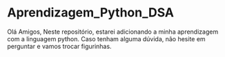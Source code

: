 # Aprendizagem_Python_DSA

Olá Amigos, Neste repositório, estarei adicionando a minha aprendizagem com a linguagem python.
Caso tenham alguma dúvida, não hesite em perguntar e vamos trocar figurinhas.
